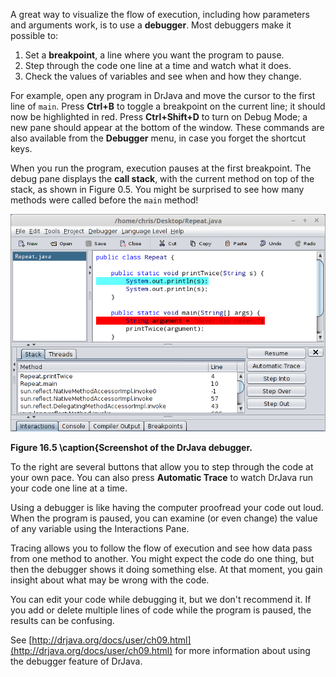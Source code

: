 A great way to visualize the flow of execution, including how parameters and arguments work, is to use a **debugger**.
Most debuggers make it possible to:




1.  Set a **breakpoint**, a line where you want the program to pause.
1.  Step through the code one line at a time and watch what it does.
1.  Check the values of variables and see when and how they change.


For example, open any program in DrJava and move the cursor to the first line of `main`.
Press **Ctrl+B** to toggle a breakpoint on the current line; it should now be highlighted in red.
Press **Ctrl+Shift+D** to turn on Debug Mode; a new pane should appear at the bottom of the window.
These commands are also available from the **Debugger** menu, in case you forget the shortcut keys.


When you run the program, execution pauses at the first breakpoint.
The debug pane displays the **call stack**, with the current method on top of the stack, as shown in Figure 0.5.
You might be surprised to see how many methods were called before the `main` method!

![Figure 16.5 \caption{Screenshot of the DrJava debugger.](figs/debugger.png)

**Figure 16.5 \caption{Screenshot of the DrJava debugger.**


To the right are several buttons that allow you to step through the code at your own pace.
You can also press **Automatic Trace** to watch DrJava run your code one line at a time.

Using a debugger is like having the computer proofread your code out loud.
When the program is paused, you can examine (or even change) the value of any variable using the Interactions Pane.

Tracing allows you to follow the flow of execution and see how data pass from one method to another.
You might expect the code do one thing, but then the debugger shows it doing something else.
At that moment, you gain insight about what may be wrong with the code.

You can edit your code while debugging it, but we don't recommend it.
If you add or delete multiple lines of code while the program is paused, the results can be confusing.

See [http://drjava.org/docs/user/ch09.html](http://drjava.org/docs/user/ch09.html) for more information about using the debugger feature of DrJava.